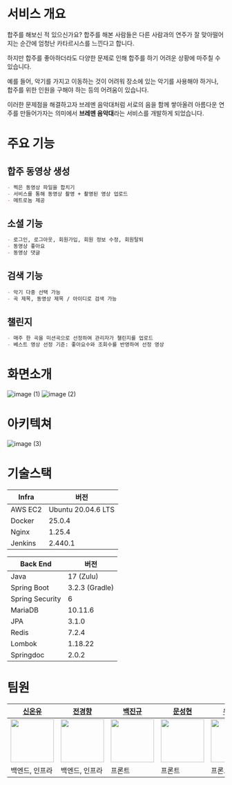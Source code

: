 # **서비스 개요**

합주를 해보신 적 있으신가요? 합주를 해본 사람들은 다른 사람과의 연주가 잘 맞아떨어지는 순간에 엄청난 카타르시스를 느낀다고 합니다.

하지만 합주를 좋아하더라도 다양한 문제로 인해 합주를 하기 어려운 상황에 마주칠 수 있습니다. 

예를 들어, 악기를 가지고 이동하는 것이 어려워 장소에 있는 악기를 사용해야 하거나, 합주를 위한 인원을 구해야 하는 등의 어려움이 있습니다.

이러한 문제점을 해결하고자 브레멘 음악대처럼 서로의 음을 함께 쌓아올려 아름다운 연주를 만들어가자는 의미에서 **브레멘 음악대**라는 서비스를 개발하게 되었습니다.

# **주요 기능**

## 합주 동영상 생성

```markdown
- 찍은 동영상 파일을 합치기
- 서비스를 통해 동영상 촬영 + 촬영된 영상 업로드
- 메트로놈 제공
```

## **소셜 기능**

```markdown
- 로그인, 로그아웃, 회원가입, 회원 정보 수정, 회원탈퇴
- 동영상 좋아요
- 동영상 댓글
```

## 검색 기능

```markdown
- 악기 다중 선택 가능
- 곡 제목, 동영상 제목 / 아이디로 검색 가능
```

## 챌린지

```markdown
- 매주 한 곡을 미션곡으로 선정하여 관리자가 챌린지를 업로드
- 베스트 영상 선정 기준: 좋아요수와 조회수를 반영하여 선정 영상
```

# 화면소개

![image (1)](https://github.com/SSAFY-A104/back-end/assets/42714724/8fb4baed-3575-465b-9d46-97bd7cb95a79)
![image (2)](https://github.com/SSAFY-A104/back-end/assets/42714724/69f64707-c5ca-46c8-9cc8-ad1b2706fbaf)


# 아키텍쳐

![image (3)](https://github.com/SSAFY-A104/back-end/assets/42714724/8a47a583-217c-4964-a2cd-15765d582175)


# 기술스택

| Infra | 버전 |
| --- | --- |
| AWS EC2 | Ubuntu 20.04.6 LTS |
| Docker | 25.0.4 |
| Nginx | 1.25.4 |
| Jenkins | 2.440.1 |

| Back End | 버전 |
| --- | --- |
| Java | 17 (Zulu) |
| Spring Boot | 3.2.3 (Gradle) |
| Spring Security | 6 |
| MariaDB | 10.11.6 |
| JPA | 3.1.0 |
| Redis | 7.2.4 |
| Lombok | 1.18.22 |
| Springdoc | 2.0.2 |

# 팀원

| [신온유](https://github.com/tlsdhsdb) | [전경향](https://github.com/HappyHyang) | [백진규](https://github.com/qorwlsrb01) | [문성현](https://github.com/seonghyeon-m) | [유현정](https://github.com/hyunjeong1) |
| --- | --- | --- | --- | --- |
| <img style="width:100px" src="https://avatars.githubusercontent.com/tlsdhsdb"/> | <img style="width:100px" src="https://avatars.githubusercontent.com/HappyHyang"/> | <img style="width:100px" src="https://avatars.githubusercontent.com/qorwlsrb01"/> | <img style="width:100px" src="https://avatars.githubusercontent.com/seonghyeon-m"/> | <img style="width:100px" src="https://avatars.githubusercontent.com/hyunjeong1"/> |
| 백엔드, 인프라 | 백엔드, 인프라 | 프론트 | 프론트 | 프론트 |

